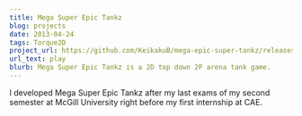 ```yaml
---
title: Mega Super Epic Tankz
blog: projects
date: 2013-04-24
tags: Torque2D
project_url: https://github.com/KeikakuB/mega-epic-super-tankz/releases
url_text: play
blurb: Mega Super Epic Tankz is a 2D top down 2P arena tank game.
---
```

I developed Mega Super Epic Tankz after my last exams of my second semester at McGill University right before my first internship at CAE.
